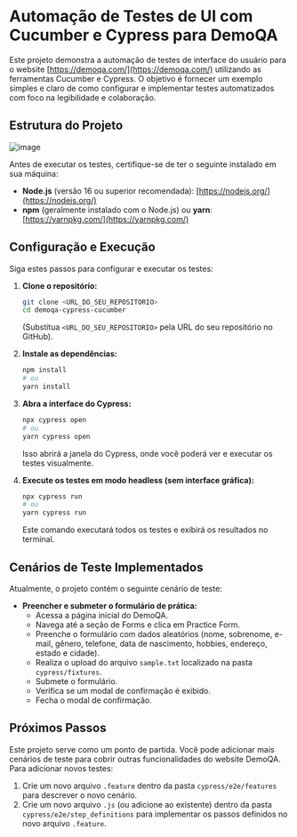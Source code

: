 # Automação de Testes de UI com Cucumber e Cypress para DemoQA

Este projeto demonstra a automação de testes de interface do usuário para o website [https://demoqa.com/](https://demoqa.com/) utilizando as ferramentas Cucumber e Cypress. O objetivo é fornecer um exemplo simples e claro de como configurar e implementar testes automatizados com foco na legibilidade e colaboração.

## Estrutura do Projeto
![image](https://github.com/user-attachments/assets/77dbcb28-c99c-4f83-b57e-2cc3318c6730)


Antes de executar os testes, certifique-se de ter o seguinte instalado em sua máquina:

* **Node.js** (versão 16 ou superior recomendada): [https://nodejs.org/](https://nodejs.org/)
* **npm** (geralmente instalado com o Node.js) ou **yarn**: [https://yarnpkg.com/](https://yarnpkg.com/)

## Configuração e Execução

Siga estes passos para configurar e executar os testes:

1.  **Clone o repositório:**
    ```bash
    git clone <URL_DO_SEU_REPOSITORIO>
    cd demoqa-cypress-cucumber
    ```
    (Substitua `<URL_DO_SEU_REPOSITORIO>` pela URL do seu repositório no GitHub).

2.  **Instale as dependências:**
    ```bash
    npm install
    # ou
    yarn install
    ```

3.  **Abra a interface do Cypress:**
    ```bash
    npx cypress open
    # ou
    yarn cypress open
    ```
    Isso abrirá a janela do Cypress, onde você poderá ver e executar os testes visualmente.

4.  **Execute os testes em modo headless (sem interface gráfica):**
    ```bash
    npx cypress run
    # ou
    yarn cypress run
    ```
    Este comando executará todos os testes e exibirá os resultados no terminal.

## Cenários de Teste Implementados

Atualmente, o projeto contém o seguinte cenário de teste:

* **Preencher e submeter o formulário de prática:**
    * Acessa a página inicial do DemoQA.
    * Navega até a seção de Forms e clica em Practice Form.
    * Preenche o formulário com dados aleatórios (nome, sobrenome, e-mail, gênero, telefone, data de nascimento, hobbies, endereço, estado e cidade).
    * Realiza o upload do arquivo `sample.txt` localizado na pasta `cypress/fixtures`.
    * Submete o formulário.
    * Verifica se um modal de confirmação é exibido.
    * Fecha o modal de confirmação.

## Próximos Passos

Este projeto serve como um ponto de partida. Você pode adicionar mais cenários de teste para cobrir outras funcionalidades do website DemoQA. Para adicionar novos testes:

1.  Crie um novo arquivo `.feature` dentro da pasta `cypress/e2e/features` para descrever o novo cenário.
2.  Crie um novo arquivo `.js` (ou adicione ao existente) dentro da pasta `cypress/e2e/step_definitions` para implementar os passos definidos no novo arquivo `.feature`.
